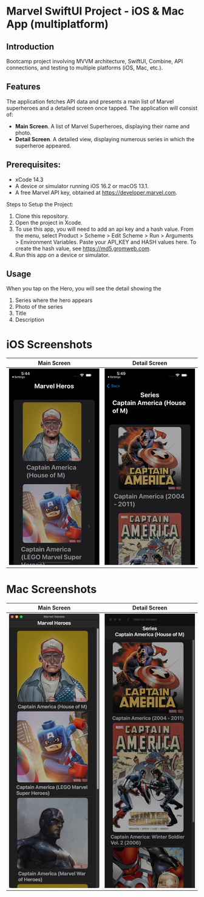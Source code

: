 # Marvel SwiftUI Project - iOS & Mac App (multiplatform)

## Introduction
Bootcamp project involving MVVM architecture, SwiftUI, Combine, API connections, and testing to multiple platforms (iOS, Mac, etc.).

## Features

The application fetches API data and presents a main list of Marvel superheroes and a detailed screen once tapped. The application will consist of: 
* **Main Screen**. A list of Marvel Superheroes, displaying their name and photo.
* **Detail Screen**. A detailed view, displaying numerous series in which the superheroe appeared.

## Prerequisites:

* xCode 14.3
* A device or simulator running iOS 16.2 or macOS 13.1.
* A free Marvel API key, obtained at https://developer.marvel.com. 

Steps to Setup the Project:

1. Clone this repository.
2. Open the project in Xcode.
3. To use this app, you will need to add an api key and a hash value. From the menu, select Product > Scheme > Edit Scheme > Run > Arguments > Environment Variables. Paste your API_KEY and HASH values here. To create the hash value, see https://md5.gromweb.com. 
5. Run this app on a device or simulator.

## Usage

When you tap on the Hero, you will see the detail showing the 
1. Series where the hero appears 
2. Photo of the series
3. Title 
4. Description

# iOS Screenshots

|   Main Screen            |   Detail Screen      |
|--------------------------|----------------------|
| <img src="./Screenshots/herolist.png" width="300" alt="Main Screen"> | <img src="./Screenshots/detailview.png" width="300" alt="Detail Screen"> |

# Mac Screenshots

|   Main Screen            |   Detail Screen      |
|--------------------------|----------------------|
| <img src="./Screenshots/herolistmac.png" width="300" alt="Main Screen"> | <img src="./Screenshots/detailviewmac.png" width="300" alt="Detail Screen"> |
<!-- 
Main Screen
![App Screenshot](./screenshots/herolist.png)

Detail Screen
![App Screenshot](./screenshots/detailview.png)
-->
